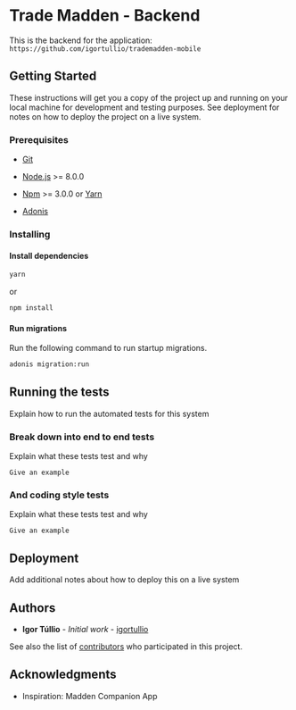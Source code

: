 # Trade Madden - Backend

This is the backend for the application: `https://github.com/igortullio/trademadden-mobile`

## Getting Started

These instructions will get you a copy of the project up and running on your local machine for development and testing purposes. See deployment for notes on how to deploy the project on a live system.

### Prerequisites

- [Git](https://git-scm.com/book/en/v2/Getting-Started-Installing-Git)

- [Node.js](https://nodejs.org/en/download/) >= 8.0.0

- [Npm](https://nodejs.org/en/download/) >= 3.0.0 or [Yarn](https://classic.yarnpkg.com/en/docs/install/)

- [Adonis](https://adonisjs.com/docs/4.1/installation)

### Installing

#### Install dependencies

```bash
yarn
```

or

```bash
npm install
```

#### Run migrations

Run the following command to run startup migrations.

```bash
adonis migration:run
```

## Running the tests

Explain how to run the automated tests for this system

### Break down into end to end tests

Explain what these tests test and why

```
Give an example
```

### And coding style tests

Explain what these tests test and why

```
Give an example
```

## Deployment

Add additional notes about how to deploy this on a live system

## Authors

- **Igor Túllio** - _Initial work_ - [igortullio](https://github.com/igortullio)

See also the list of [contributors](https://github.com/igortullio/trademadden-backend/contributors) who participated in this project.

## Acknowledgments

- Inspiration: Madden Companion App
